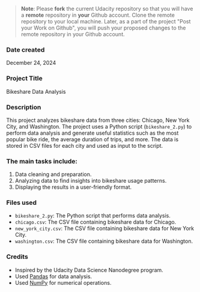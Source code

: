 >**Note**: Please **fork** the current Udacity repository so that you will have a **remote** repository in **your** Github account. Clone the remote repository to your local machine. Later, as a part of the project "Post your Work on Github", you will push your proposed changes to the remote repository in your Github account.

### Date created
December 24, 2024

### Project Title
Bikeshare Data Analysis

### Description
This project analyzes bikeshare data from three cities: Chicago, New York City, and Washington. The project uses a Python script (`bikeshare_2.py`) to perform data analysis and generate useful statistics such as the most popular bike ride, the average duration of trips, and more. The data is stored in CSV files for each city and used as input to the script.

### The main tasks include:
1. Data cleaning and preparation.
2. Analyzing data to find insights into bikeshare usage patterns.
3. Displaying the results in a user-friendly format.


### Files used
- `bikeshare_2.py`: The Python script that performs data analysis.
- `chicago.csv`: The CSV file containing bikeshare data for Chicago.
- `new_york_city.csv`: The CSV file containing bikeshare data for New York City.
- `washington.csv`: The CSV file containing bikeshare data for Washington.

### Credits
- Inspired by the Udacity Data Science Nanodegree program.
- Used [Pandas](https://pandas.pydata.org/) for data analysis.
- Used [NumPy](https://numpy.org/) for numerical operations.
